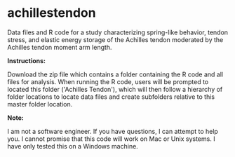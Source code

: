 # achillestendon
Data files and R code for a study characterizing spring-like behavior, tendon stress, and elastic energy storage of the Achilles tendon moderated by the Achilles tendon moment arm length.

<b>Instructions:</b>

Download the zip file which contains a folder containing the R code and all files for analysis. When running the R code, users will be prompted to located this folder ('Achilles Tendon'), which will then follow a hierarchy of folder locations to locate data files and create subfolders relative to this master folder location.

<b>Note:</b>

I am not a software engineer. If you have questions, I can attempt to help you. I cannot promise that this code will work on Mac or Unix systems. I have only tested this on a Windows machine.
